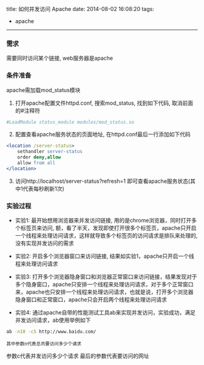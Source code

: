 title: 如何并发访问 Apache
date: 2014-08-02 16:08:20
tags:
- apache
---
### 需求
需要同时访问某个链接, web服务器是apache

### 条件准备
apache需加载mod_status模块
1. 打开apache配置文件httpd.conf, 搜索mod_status, 找到如下代码, 取消前面的#注释符
```apache
#LoadModule status_module modules/mod_status.so
```
2. 配置查看apache服务状态的页面地址, 在httpd.conf最后一行添加如下代码
```apache
<location /server-status>
	sethandler server-status
	order deny,allow
	allow from all
</location>
```
3. 访问http://localhost/server-status?refresh=1
即可查看apache服务状态(其中1代表每秒刷新1次)

### 实验过程
* 实验1: 最开始想用浏览器来并发访问链接, 用的是chrome浏览器，同时打开多个标签页来访问, 额，看了半天，发现即使打开很多个标签页，apache只开启一个线程来处理访问请求，这样就导致多个标签页的访问请求是排队来处理的, 没有实现并发访问的需求

* 实验2: 开启多个浏览器窗口来访问链接, 结果如实验1，apache只开启一个线程来处理访问请求

* 实验3: 打开多个浏览器隐身窗口和浏览器正常窗口来访问链接，结果发现对于多个隐身窗口，apache只安排一个线程来处理访问请求，对于多个正常窗口来，apache也只安排一个线程来处理访问请求，也就是说，打开多个浏览器隐身窗口和正常窗口，apache只会开启两个线程来处理访问请求

* 实验4: 通过apache自带的性能测试工具ab来实现并发访问，实验成功，满足并发访问请求，ab使用举例如下
```bash
ab -n10 -c5 http://www.baidu.com/
```
	其中参数n代表总共要访问多少个请求
参数c代表并发访问多少个请求
最后的参数代表要访问的网址
